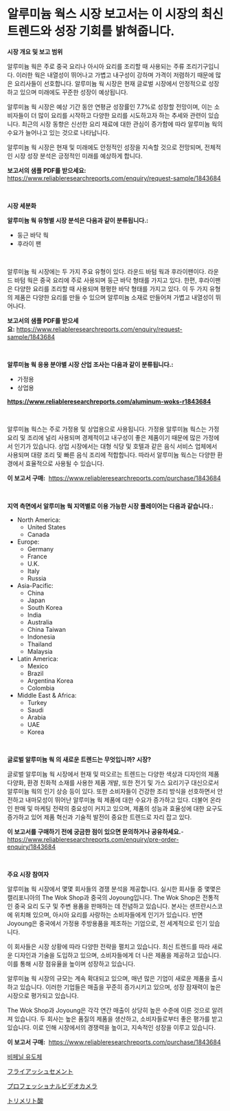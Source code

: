 <p><h1>알루미늄 웍스 시장 보고서는 이 시장의 최신 트렌드와 성장 기회를 밝혀줍니다.</h1></p><p><strong>시장 개요 및 보고 범위</strong></p>
<p><p>알루미늄 웍은 주로 중국 요리나 아시아 요리를 조리할 때 사용되는 주류 조리기구입니다. 이러한 웍은 내열성이 뛰어나고 가볍고 내구성이 강하며 가격이 저렴하기 때문에 많은 요리사들이 선호합니다. 알루미늄 웍 시장은 현재 글로벌 시장에서 안정적으로 성장하고 있으며 미래에도 꾸준한 성장이 예상됩니다. </p><p>알루미늄 웍 시장은 예상 기간 동안 연평균 성장률인 7.7%로 성장할 전망이며, 이는 소비자들이 더 많이 요리를 시작하고 다양한 요리를 시도하고자 하는 추세와 관련이 있습니다. 최근의 시장 동향은 신선한 요리 재료에 대한 관심이 증가함에 따라 알루미늄 웍의 수요가 늘어나고 있는 것으로 나타납니다. </p><p>알루미늄 웍 시장은 현재 및 미래에도 안정적인 성장을 지속할 것으로 전망되며, 전체적인 시장 성장 분석은 긍정적인 미래를 예상하게 합니다.</p></p>
<p><strong>보고서의 샘플 PDF를 받으세요:</strong> <a href="https://www.reliableresearchreports.com/enquiry/request-sample/1843684">https://www.reliableresearchreports.com/enquiry/request-sample/1843684</a></p>
<p>&nbsp;</p>
<p><strong>시장 세분화</strong></p>
<p><strong>알루미늄 웍 유형별 시장 분석은 다음과 같이 분류됩니다.:</strong></p>
<p><ul><li>둥근 바닥 웍</li><li>후라이 팬</li></ul></p>
<p>&nbsp;</p>
<p><p>알루미늄 웍 시장에는 두 가지 주요 유형이 있다. 라운드 바텀 웍과 후라이팬이다. 라운드 바텀 웍은 중국 요리에 주로 사용되며 둥근 바닥 형태를 가지고 있다. 한편, 후라이팬은 다양한 요리를 조리할 때 사용되며 평평한 바닥 형태를 가지고 있다. 이 두 가지 유형의 제품은 다양한 요리를 만들 수 있으며 알루미늄 소재로 만들어져 가볍고 내열성이 뛰어나다.</p></p>
<p><strong>보고서의 샘플 PDF를 받으세요:</strong>&nbsp;<a href="https://www.reliableresearchreports.com/enquiry/request-sample/1843684">https://www.reliableresearchreports.com/enquiry/request-sample/1843684</a></p>
<p>&nbsp;</p>
<p><strong> 알루미늄 웍 응용 분야별 시장 산업 조사는 다음과 같이 분류됩니다.:</strong></p>
<p><ul><li>가정용</li><li>상업용</li></ul></p>
<p><strong><a href="https://www.reliableresearchreports.com/aluminum-woks-r1843684">https://www.reliableresearchreports.com/aluminum-woks-r1843684</a></strong></p>
<p>&nbsp;</p>
<p><p>알루미늄 웍스는 주로 가정용 및 상업용으로 사용됩니다. 가정용 알루미늄 웍스는 가정 요리 및 조리에 널리 사용되며 경제적이고 내구성이 좋은 제품이기 때문에 많은 가정에서 인기가 있습니다. 상업 시장에서는 대형 식당 및 호텔과 같은 음식 서비스 업체에서 사용되며 대량 조리 및 빠른 음식 조리에 적합합니다. 따라서 알루미늄 웍스는 다양한 환경에서 효율적으로 사용될 수 있습니다.</p></p>
<p><strong>이 보고서 구매:</strong>&nbsp; <a href="https://www.reliableresearchreports.com/purchase/1843684">https://www.reliableresearchreports.com/purchase/1843684</a></p>
<p>&nbsp;</p>
<p><strong>지역 측면에서 알루미늄 웍 지역별로 이용 가능한 시장 플레이어는 다음과 같습니다.:</strong></p>
<p><ul>
    <li>
        North America:
        <ul>
            <li>United States</li>
            <li>Canada</li>
        </ul>
    </li>
    <li>
        Europe:
        <ul>
            <li>Germany</li>
            <li>France</li>
            <li>U.K.</li>
            <li>Italy</li>
            <li>Russia</li>
        </ul>
    </li>
    <li>
        Asia-Pacific:
        <ul>
            <li>China</li>
            <li>Japan</li>
            <li>South Korea</li>
            <li>India</li>
            <li>Australia</li>
            <li>China Taiwan</li>
            <li>Indonesia</li>
            <li>Thailand</li>
            <li>Malaysia</li>
        </ul>
    </li>
    <li>
        Latin America:
        <ul>
            <li>Mexico</li>
            <li>Brazil</li>
            <li>Argentina Korea</li>
            <li>Colombia</li>
        </ul>
    </li>
    <li>
        Middle East & Africa:
        <ul>
            <li>Turkey</li>
            <li>Saudi</li>
            <li>Arabia</li>
            <li>UAE</li>
            <li>Korea</li>
        </ul>
    </li>
    </ul></p>
<p>&nbsp;</p>
<p><strong>글로벌 알루미늄 웍 의 새로운 트렌드는 무엇입니까? 시장?</strong></p>
<p><p>글로벌 알루미늄 웍 시장에서 현재 및 떠오르는 트렌드는 다양한 색상과 디자인의 제품 다양화, 환경 친화적 소재를 사용한 제품 개발, 또한 전기 및 가스 요리기구 대신으로서 알루미늄 웍의 인기 상승 등이 있다. 또한 소비자들이 건강한 조리 방식을 선호하면서 안전하고 내마모성이 뛰어난 알루미늄 웍 제품에 대한 수요가 증가하고 있다. 더불어 온라인 판매 및 마케팅 전략의 중요성이 커지고 있으며, 제품의 성능과 효율성에 대한 요구도 증가하고 있어 제품 혁신과 기술적 발전이 중요한 트렌드로 자리 잡고 있다.</p></p>
<p><strong>이 보고서를 구매하기 전에 궁금한 점이 있으면 문의하거나 공유하세요.</strong>- <a href="https://www.reliableresearchreports.com/enquiry/pre-order-enquiry/1843684">https://www.reliableresearchreports.com/enquiry/pre-order-enquiry/1843684</a></p>
<p>&nbsp;</p>
<p><strong>주요 시장 참여자</strong></p>
<p><p>알루미늄 웍 시장에서 몇몇 회사들의 경쟁 분석을 제공합니다. 실시한 회사들 중 몇몇은 캘리포니아의 The Wok Shop과 중국의 Joyoung입니다. The Wok Shop은 전통적인 중국 요리 도구 및 주변 용품을 판매하는 데 전념하고 있습니다. 본사는 샌프란시스코에 위치해 있으며, 아시아 요리를 사랑하는 소비자들에게 인기가 있습니다. 반면 Joyoung은 중국에서 가정용 주방용품을 제조하는 기업으로, 전 세계적으로 인기 있습니다.</p><p>이 회사들은 시장 상황에 따라 다양한 전략을 펼치고 있습니다. 최신 트렌드를 따라 새로운 디자인과 기술을 도입하고 있으며, 소비자들에게 더 나은 제품을 제공하고 있습니다. 이를 통해 시장 점유율을 높이며 성장하고 있습니다.</p><p>알루미늄 웍 시장의 규모는 계속 확대되고 있으며, 매년 많은 기업이 새로운 제품을 출시하고 있습니다. 이러한 기업들은 매출을 꾸준히 증가시키고 있으며, 성장 잠재력이 높은 시장으로 평가되고 있습니다.</p><p>The Wok Shop과 Joyoung은 각각 연간 매출이 상당히 높은 수준에 이른 것으로 알려져 있습니다. 두 회사는 높은 품질의 제품을 생산하고, 소비자들로부터 좋은 평가를 받고 있습니다. 이로 인해 시장에서의 경쟁력을 높이고, 지속적인 성장을 이루고 있습니다.</p></p>
<p><strong>이 보고서 구매:</strong>&nbsp;&nbsp;<a href="https://www.reliableresearchreports.com/purchase/1843684">https://www.reliableresearchreports.com/purchase/1843684</a></p>
<p><p><a href="https://medium.com/@mekhirenner_87471/%EB%B9%84%ED%8E%98%EB%8B%90-%EC%9C%A0%EB%8F%84%EC%B2%B4-%EC%8B%9C%EC%9E%A5-%EC%84%B1%EA%B3%B5%EC%A0%81%EC%9D%B8-%EB%B9%84%EC%A6%88%EB%8B%88%EC%8A%A4-%EC%A0%84%EB%9E%B5%EC%9D%98-%ED%95%B5%EC%8B%AC-2031%EB%85%84%EA%B9%8C%EC%A7%80-%EC%98%88%EC%B8%A1-0f4f39750e0b">비페닐 유도체</a></p><p><a href="https://medium.com/@christiandickens2005/%E3%83%95%E3%83%A9%E3%82%A4%E3%82%A2%E3%83%83%E3%82%B7%E3%83%A5%E3%82%BB%E3%83%A1%E3%83%B3%E3%83%88%E5%B8%82%E5%A0%B4%E5%88%86%E6%9E%90-%E3%81%9D%E3%81%AEcagr-%E5%B8%82%E5%A0%B4%E3%82%BB%E3%82%B0%E3%83%A1%E3%83%B3%E3%83%86%E3%83%BC%E3%82%B7%E3%83%A7%E3%83%B3-%E3%81%8A%E3%82%88%E3%81%B3%E3%82%B0%E3%83%AD%E3%83%BC%E3%83%90%E3%83%AB%E6%A5%AD%E7%95%8C%E6%A6%82%E8%A6%81-166ae9553b2b">フライアッシュセメント</a></p><p><a href="https://medium.com/@mookiesville/%E3%83%97%E3%83%AD%E3%83%95%E3%82%A7%E3%83%83%E3%82%B7%E3%83%A7%E3%83%8A%E3%83%AB%E3%83%93%E3%83%87%E3%82%AA%E3%82%AB%E3%83%A1%E3%83%A9%E5%B8%82%E5%A0%B4%E3%81%AE%E5%88%86%E6%9E%90-%E3%82%B0%E3%83%AD%E3%83%BC%E3%83%90%E3%83%AB%E7%94%A3%E6%A5%AD%E3%81%AE%E8%A6%8B%E9%80%9A%E3%81%97%E3%81%A8%E4%BA%88%E6%B8%AC-2024%E5%B9%B4%E3%81%8B%E3%82%892031%E5%B9%B4-b701b5328da9">プロフェッショナルビデオカメラ</a></p><p><a href="https://github.com/ksxzwxabcuynh011/Market-Research-Report-List-1/blob/main/945592524470.md">トリメリト酸</a></p></p>